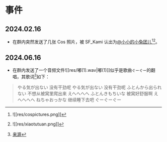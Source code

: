 # 事件

## 2024.02.16
- 在群内突然发送了几张 Cos 照片，被 SF_Kami 认出为[@小小的小兔团儿](https://space.bilibili.com/27897180)[^1][^2]。
## 2024.06.16
- 在群内发送了一个音频文件![[res/嘟(1).wav|嘟(1)]]似乎是歌曲`ぐーぐー`的翻唱，其歌词[^3]如下：
> やる気が出ない
> 没有干劲呢
> やる気が出ない
> 没有干劲呢
> ふとんから出られない
> 不想从被窝里爬出来
> えへへへへ
> ふとんきもちいな
> 被窝好舒服啊
> えへへへへ
> ねちゃおっかな
> 继续睡下去吧
> ぐーぐーぐー
> 


[^1]:![[res/cospictures.png]]
[^2]:![[res/xiaotutuan.png]]
[^3]:[来源](https://music.163.com/#/song?id=435948255)